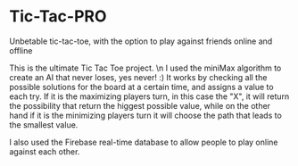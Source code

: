 # Tic-Tac-PRO
Unbetable tic-tac-toe, with the option to play against friends online and offline


This is the ultimate Tic Tac Toe project.
\n
I used the miniMax algorithm to create an AI that never loses, yes never! :)
It works by checking all the possible solutions for the board at a certain time, and assigns a value to each try.
If it is the maximizing players  turn, in this case the "X", it will return the possibility that return the higgest possible value, while on the other hand if it is the minimizing players turn it will choose the path that leads to the smallest value.

I also used the Firebase real-time database to allow people to play online against each other.
